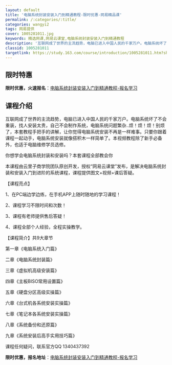 ```yaml
---
layout: default
title: '电脑系统封装安装入门到精通教程-限时优惠-网易精品课'
permalink: /:categories/:title/
categories: wangyi2
tags: 网易提供
cover: 1005281011.jpg
keywords: 精选网课,网易云课堂,电脑系统封装安装入门到精通教程
description: '互联网成了世界的主流趋势，电脑已进入中国人民的千家万户。电脑系统坏了不会重装，找人安装太贵，自己不会制作系统，电脑系统问'
classid: 1005281011
targetlink: https://study.163.com/course/introduction/1005281011.htm?share=1&shareId=1025206652&utm_campaign=share&utm_medium=iphoneShare&utm_source=&utm_u=1025206652
---
```


## 限时特惠

**限时优惠，火速报名**：[电脑系统封装安装入门到精通教程-报名学习](https://study.163.com/course/introduction/1005281011.htm?share=1&shareId=1025206652&utm_campaign=share&utm_medium=iphoneShare&utm_source=&utm_u=1025206652)

## 课程介绍

互联网成了世界的主流趋势，电脑已进入中国人民的千家万户。电脑系统坏了不会重装，找人安装太贵，自己不会制作系统，电脑系统问题繁杂..烦！烦！烦！别烦了，本套教程手把手的讲解，让你觉得电脑系统安装不再是一样难事。只要你跟着课程一起动手，电脑系统安装就像搭积木一样简单了。本视频教程除了新手必备外，也适于电脑维修学员选修。

你想学会电脑系统封装和安装吗？本套课程全部教会你

本课程由云里子商学院团队原创开发，授权“网易云课堂”发布，是解决电脑系统封装和安装入门到进阶的系统课程，课程提供图文+视频+课后答疑。

【课程亮点】

1、在PC端边学边练，在手机APP上随时随地的学习课程！

2、课程学习不限时间和次数！

3、课程有老师提供售后答疑！

4、课程全部个人经验，全程实操教学。

【课程简介】共9大章节

第一章《电脑系统入门篇》

二章《电脑系统封装篇》 

三章《虚拟机高级安装篇》  

四章《主板BISO常用设置篇》 

五章《硬盘分区高级实操篇》   

六章《台式机各系统安装实操篇》 

七章《笔记本各系统安装实操篇》 

八章《系统备份和还原篇》 

九章《系统安装后高手实用技巧篇》

课程任何疑问，联系官方QQ 1340437392

**限时优惠，报名地址**：[电脑系统封装安装入门到精通教程-报名学习](https://study.163.com/course/introduction/1005281011.htm?share=1&shareId=1025206652&utm_campaign=share&utm_medium=iphoneShare&utm_source=&utm_u=1025206652)

